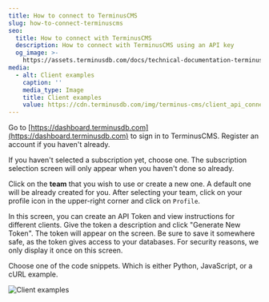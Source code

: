 ```yaml
---
title: How to connect to TerminusCMS
slug: how-to-connect-terminuscms
seo:
  title: How to connect with TerminusCMS
  description: How to connect with TerminusCMS using an API key
  og_image: >-
    https://assets.terminusdb.com/docs/technical-documentation-terminuscms-og.png
media:
  - alt: Client examples
    caption: ''
    media_type: Image
    title: Client examples
    value: https://cdn.terminusdb.com/img/terminus-cms/client_api_connection.jpeg
---
```


Go to [https://dashboard.terminusdb.com](https://dashboard.terminusdb.com) to sign in to TerminusCMS. Register an account if you haven't already.

If you haven't selected a subscription yet, choose one. The subscription selection screen will only appear when you haven't done so already.

Click on the **team** that you wish to use or create a new one. A default one will be already created for you. After selecting your team, click on your profile icon in the upper-right corner and click on `Profile`.

In this screen, you can create an API Token and view instructions for different clients. Give the token a description and click "Generate New Token". The token will appear on the screen. Be sure to save it somewhere safe, as the token gives access to your databases. For security reasons, we only display it once on this screen.

Choose one of the code snippets. Which is either Python, JavaScript, or a cURL example.

![Client examples](https://cdn.terminusdb.com/img/terminus-cms/client_api_connection.jpeg)